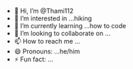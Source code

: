 - 👋 Hi, I’m @Thami112
- 👀 I’m interested in ...hiking
- 🌱 I’m currently learning ...how to code
- 💞️ I’m looking to collaborate on ...
- 📫 How to reach me ...
- 😄 Pronouns: ...he/him
- ⚡ Fun fact: ...

<!---
Thami112/Thami112 is a ✨ special ✨ repository because its `README.md` (this file) appears on your GitHub profile.
You can click the Preview link to take a look at your changes.
--->

